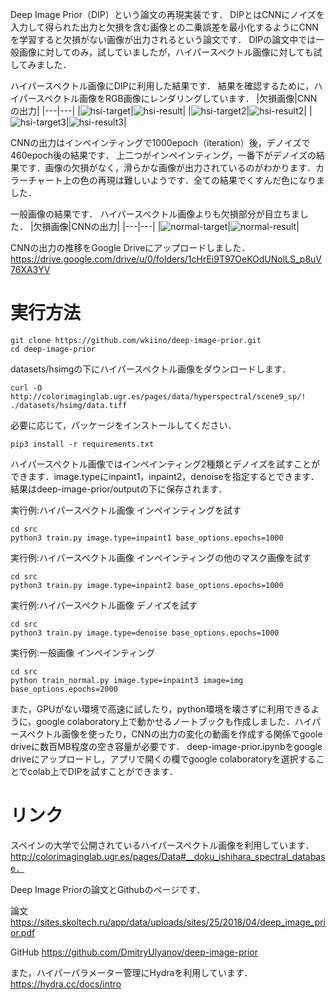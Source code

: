Deep Image Prior（DIP）という論文の再現実装です．
DIPとはCNNにノイズを入力して得られた出力と欠損を含む画像との二乗誤差を最小化するようにCNNを学習すると欠損がない画像が出力されるという論文です．
DIPの論文中では一般画像に対してのみ，試していましたが，ハイパースペクトル画像に対しても試してみました．


ハイパースペクトル画像にDIPに利用した結果です．
結果を確認するために，ハイパースペクトル画像をRGB画像にレンダリングしています．
|欠損画像|CNNの出力|
|---|---|
|![hsi-target](readme_images/hsi-inpaint-target.png)|![hsi-result](readme_images/hsi-inpaint-result.png)|
|![hsi-target2](readme_images/hsi-inpaint2-target.png)|![hsi-result2](readme_images/hsi-inpaint2-result.png)|
|![hsi-target3](readme_images/hsi-denoise-target.png)|![hsi-result3](readme_images/hsi-denoise-result.png)|

CNNの出力はインペインティングで1000epoch（iteration）後，デノイズで460epoch後の結果です．
上二つがインペインティング，一番下がデノイズの結果です．画像の欠損がなく，滑らかな画像が出力されているのがわかります．カラーチャート上の色の再現は難しいようです．全ての結果でくすんだ色になりました．


一般画像の結果です．
ハイパースペクトル画像よりも欠損部分が目立ちました．
|欠損画像|CNNの出力|
|---|---|
|![normal-target](readme_images/normal-inpaint-target.png)|![normal-result](readme_images/normal-inpaint-result.png)|


CNNの出力の推移をGoogle Driveにアップロードしました．
https://drive.google.com/drive/u/0/folders/1cHrEi9T97OeKOdUNolLS_p8uV76XA3YV
# 実行方法
```
git clone https://github.com/wkiino/deep-image-prior.git
cd deep-image-prior
```
datasets/hsimgの下にハイパースペクトル画像をダウンロードします．
```
curl -O http://colorimaginglab.ugr.es/pages/data/hyperspectral/scene9_sp/! ./datasets/hsimg/data.tiff
```
必要に応じて，パッケージをインストールしてください．
```
pip3 install -r requirements.txt
```
ハイパースペクトル画像ではインペインティング2種類とデノイズを試すことができます．image.typeにinpaint1，inpaint2，denoiseを指定するとできます．結果はdeep-image-prior/outputの下に保存されます．

実行例:ハイパースペクトル画像
インペインティングを試す

```
cd src
python3 train.py image.type=inpaint1 base_options.epochs=1000
```
実行例:ハイパースペクトル画像
インペインティングの他のマスク画像を試す
```
cd src
python3 train.py image.type=inpaint2 base_options.epochs=1000
```
実行例:ハイパースペクトル画像
デノイズを試す

```
cd src
python3 train.py image.type=denoise base_options.epochs=1000
```
実行例:一般画像
インペインティング
```
cd src
python train_normal.py image.type=inpaint3 image=img base_options.epochs=2000
```


また，GPUがない環境で高速に試したり，python環境を壊さずに利用できるように，google colaboratory上で動かせるノートブックも作成しました．ハイパースペクトル画像を使ったり，CNNの出力の変化の動画を作成する関係でgoole driveに数百MB程度の空き容量が必要です．
deep-image-prior.ipynbをgoogle driveにアップロードし，アプリで開くの欄でgoogle colaboratoryを選択することでcolab上でDIPを試すことができます．





# リンク
スペインの大学で公開されているハイパースペクトル画像を利用しています． 
http://colorimaginglab.ugr.es/pages/Data#__doku_ishihara_spectral_database．

Deep Image Priorの論文とGithubのページです．

論文
https://sites.skoltech.ru/app/data/uploads/sites/25/2018/04/deep_image_prior.pdf

GitHub
https://github.com/DmitryUlyanov/deep-image-prior

また，ハイパーパラメーター管理にHydraを利用しています．
https://hydra.cc/docs/intro
